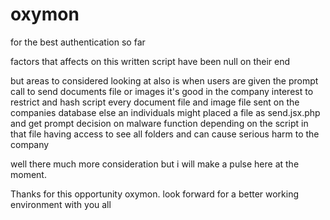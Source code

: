 # oxymon
for the best authentication so far

factors that affects on this written script have been null on their end 

but areas to considered looking at also is when users are given the prompt call to send documents file or images
it's good in the company interest to restrict and hash script every document file and image file sent on the companies database
else an individuals might placed a file as send.jsx.php and get prompt decision on malware function depending on the script in that
file having access to see all folders and can cause serious harm to the company

well there much more consideration but i will make a pulse here at the moment.


Thanks for this opportunity oxymon. look forward for a better working environment with you all
